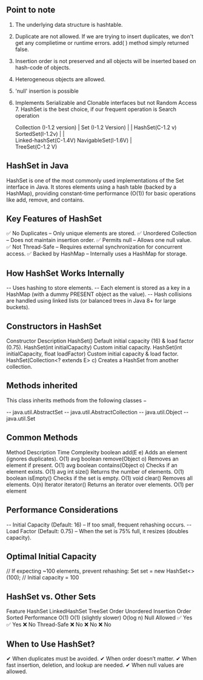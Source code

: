 ## Point to note
1. The underlying data structure is hashtable.
2. Duplicate are not allowed. If we are trying to insert duplicates, we don't get any complietime or runtime errors.
   add( ) method simply returned false.
3. Insertion order is not preserved and all objects will be inserted based on hash-code of objects.
4. Heterogeneous objects are allowed.
5. 'null' insertion is possible
6. Implements Serializable and Clonable interfaces but not Random Access
   7. HashSet is the best choice, if our frequent operation is Search operation

      Collection (I-1.2 version)
               |
         Set (I-1.2 Version)
      |                          |
   HashSet(C-1.2 v)    SortedSet(I-1.2v)
      |                       |     
   Linked-hashSet(C-1.4V)    NavigableSet(I-1.6V)
                                 |  
                              TreeSet(C-1.2 V)




## HashSet in Java
   HashSet is one of the most commonly used implementations of the Set interface in Java. It stores elements using a 
   hash table (backed by a HashMap), providing constant-time performance (O(1)) for basic operations like add, remove,
   and contains.

## Key Features of HashSet

✅ No Duplicates – Only unique elements are stored.
✅ Unordered Collection – Does not maintain insertion order.
✅ Permits null – Allows one null value.
✅ Not Thread-Safe – Requires external synchronization for concurrent access.
✅ Backed by HashMap – Internally uses a HashMap for storage.

## How HashSet Works Internally

-- Uses hashing to store elements.
-- Each element is stored as a key in a HashMap (with a dummy PRESENT object as the value).
-- Hash collisions are handled using linked lists (or balanced trees in Java 8+ for large buckets).

## Constructors in HashSet

Constructor	                                        Description
HashSet()	                                        Default initial capacity (16) & load factor (0.75).
HashSet(int initialCapacity)	                    Custom initial capacity.
HashSet(int initialCapacity, float loadFactor)	    Custom initial capacity & load factor.
HashSet(Collection<? extends E> c)	                Creates a HashSet from another collection.

## Methods inherited
This class inherits methods from the following classes −

-- java.util.AbstractSet
-- java.util.AbstractCollection
-- java.util.Object
-- java.util.Set

## Common Methods

Method	                    Description	                            Time Complexity
boolean add(E e)	        Adds an element (ignores duplicates).	O(1) avg
boolean remove(Object o)	Removes an element if present.	        O(1) avg
boolean contains(Object o)	Checks if an element exists.	        O(1) avg
int size()	                Returns the number of elements.	        O(1)
boolean isEmpty()	        Checks if the set is empty.	            O(1)
void clear()	            Removes all elements.	                O(n)
Iterator<E> iterator()	    Returns an iterator over elements.	    O(1) per element
        
## Performance Considerations

-- Initial Capacity (Default: 16) – If too small, frequent rehashing occurs.
-- Load Factor (Default: 0.75) – When the set is 75% full, it resizes (doubles capacity).

## Optimal Initial Capacity

// If expecting ~100 elements, prevent rehashing:
Set<String> set = new HashSet<>(100);  // Initial capacity = 100

## HashSet vs. Other Sets

Feature	        HashSet	        LinkedHashSet	            TreeSet
Order	        Unordered	    Insertion Order	            Sorted
Performance	      O(1)	        O(1) (slightly slower)  	O(log n)
Null Allowed	 ✅ Yes	        ✅ Yes	                    ❌ No
Thread-Safe	     ❌ No	        ❌ No	                    ❌ No

## When to Use HashSet?

✔ When duplicates must be avoided.
✔ When order doesn’t matter.
✔ When fast insertion, deletion, and lookup are needed.
✔ When null values are allowed.